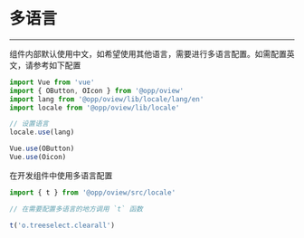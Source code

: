 # 多语言

---

组件内部默认使用中文，如希望使用其他语言，需要进行多语言配置。如需配置英文，请参考如下配置

```js
import Vue from 'vue'
import { OButton, OIcon } from '@opp/oview'
import lang from '@opp/oview/lib/locale/lang/en'
import locale from '@opp/oview/lib/locale'

// 设置语言
locale.use(lang)

Vue.use(OButton)
Vue.use(Oicon)

```


在开发组件中使用多语言配置

```js
import { t } from '@opp/oview/src/locale'

// 在需要配置多语言的地方调用 `t` 函数

t('o.treeselect.clearall')
```